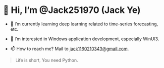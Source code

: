 # 👋 Hi, I’m @Jack251970 (Jack Ye)

- 🌱 I’m currently learning deep learning related to time-series forecasting, etc.

- 👀 I’m interested in Windows application development, especially WinUI3.

- 📫 How to reach me? Mail to [jack1160210343@gmail.com](mailto:jack1160210343@gmail.com).

> Life is short, You need Python.
